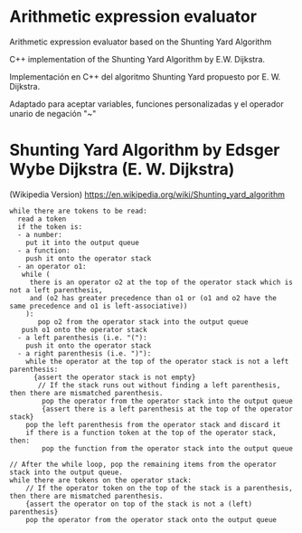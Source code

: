 # Arithmetic expression evaluator
Arithmetic expression evaluator based on the Shunting Yard Algorithm

C++ implementation of the Shunting Yard  Algorithm by E.W. Dijkstra.

Implementación en C++ del algoritmo Shunting Yard propuesto por E. W. Dijkstra.

Adaptado para aceptar variables, funciones personalizadas y el operador unario de negación "~"


# Shunting Yard Algorithm by Edsger Wybe Dijkstra (E. W. Dijkstra)
 (Wikipedia Version)
  https://en.wikipedia.org/wiki/Shunting_yard_algorithm

	while there are tokens to be read:
	  read a token
	  if the token is:
	  - a number:
	    put it into the output queue
	  - a function:
	    push it onto the operator stack 
	  - an operator o1:
	   while (
	     there is an operator o2 at the top of the operator stack which is not a left parenthesis, 
	     and (o2 has greater precedence than o1 or (o1 and o2 have the same precedence and o1 is left-associative))
	    ):
	       pop o2 from the operator stack into the output queue
	   push o1 onto the operator stack
	  - a left parenthesis (i.e. "("):
	    push it onto the operator stack
	  - a right parenthesis (i.e. ")"):
	    while the operator at the top of the operator stack is not a left parenthesis:
	      {assert the operator stack is not empty}
	       // If the stack runs out without finding a left parenthesis, then there are mismatched parenthesis. 
	        pop the operator from the operator stack into the output queue
	        {assert there is a left parenthesis at the top of the operator stack}
		pop the left parenthesis from the operator stack and discard it
		if there is a function token at the top of the operator stack, then:
			pop the function from the operator stack into the output queue
		
	// After the while loop, pop the remaining items from the operator stack into the output queue. 
	while there are tokens on the operator stack:
		// If the operator token on the top of the stack is a parenthesis, then there are mismatched parenthesis. 
	    {assert the operator on top of the stack is not a (left) parenthesis}
        pop the operator from the operator stack onto the output queue
